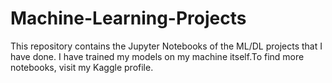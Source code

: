 # Machine-Learning-Projects

This repository contains the Jupyter Notebooks of the ML/DL projects that I have done. I have trained my models on my machine itself.To find more notebooks, visit my Kaggle profile.
